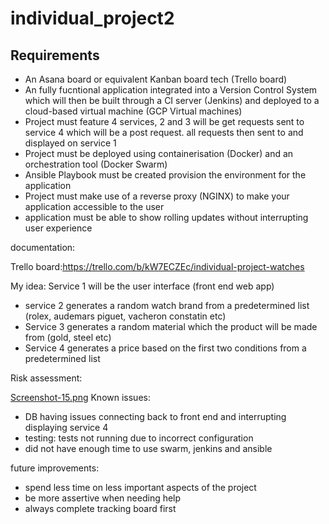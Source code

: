 # individual_project2

## Requirements

- An Asana board or equivalent Kanban board tech (Trello board)
- An fully fucntional application integrated into a Version Control System which will then be built through a CI server (Jenkins) and deployed to a cloud-based virtual machine (GCP Virtual machines)
- Project must feature 4 services, 2 and 3 will be get requests sent to service 4 which will be a post request. all requests then sent to and displayed on service 1
- Project must be deployed using containerisation (Docker) and an orchestration tool (Docker Swarm)
- Ansible Playbook must be created provision the environment for the application
- Project must make use of a reverse proxy (NGINX) to make your application accessible to the user
- application must be able to show rolling updates without interrupting user experience 

documentation:

Trello board:https://trello.com/b/kW7ECZEc/individual-project-watches

My idea: Service 1 will be the user interface (front end web app)
- service 2 generates a random watch brand from a predetermined list (rolex, audemars piguet, vacheron constatin etc)
- Service 3 generates a random material which the product will be made from (gold, steel etc)
-  Service 4 generates a price based on the first two conditions from a predetermined list

Risk assessment:

[Screenshot-15.png](https://postimg.cc/N9BW2vC7)
Known issues:

- DB having issues connecting back to front end and interrupting displaying service 4
- testing: tests not running due to incorrect configuration
- did not have enough time to use swarm, jenkins and ansible

future improvements:

- spend less time on less important aspects of the project
- be more assertive when needing help
- always complete tracking board first